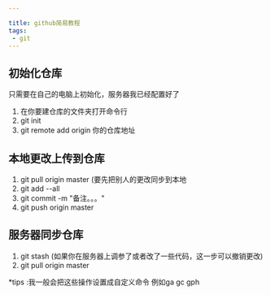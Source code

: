 ```yaml
---

title: github简易教程
tags:
 - git
---
```




<!--more-->

## 初始化仓库

只需要在自己的电脑上初始化，服务器我已经配置好了

1. 在你要建仓库的文件夹打开命令行
2. git init
3. git remote add origin 你的仓库地址



## 本地更改上传到仓库

1. git pull origin master (要先把别人的更改同步到本地
2. git add --all
3. git commit -m "备注。。。"
4. git push origin master



## 服务器同步仓库

1. git stash (如果你在服务器上调参了或者改了一些代码，这一步可以撤销更改)
2. git pull origin master



*tips :我一般会把这些操作设置成自定义命令 例如ga gc gph